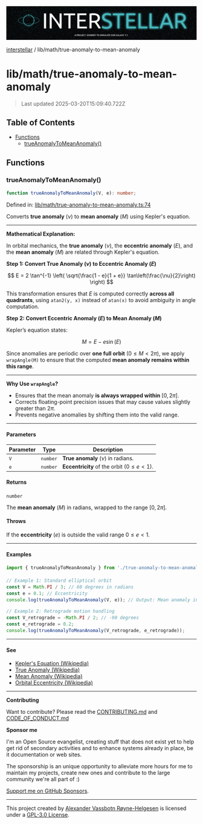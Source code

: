 <div><img alt="SPECCER logo" src="https://raw.githubusercontent.com/phun-ky/interstellar/main/public/interstellar-header.png" style="max-height:120px;"/></div>

[interstellar](../../README.md) / lib/math/true-anomaly-to-mean-anomaly

# lib/math/true-anomaly-to-mean-anomaly

> Last updated 2025-03-20T15:09:40.722Z

## Table of Contents

- [Functions](#functions)
  - [trueAnomalyToMeanAnomaly()](#trueanomalytomeananomaly)

## Functions

### trueAnomalyToMeanAnomaly()

```ts
function trueAnomalyToMeanAnomaly(V, e): number;
```

Defined in:
[lib/math/true-anomaly-to-mean-anomaly.ts:74](https://github.com/phun-ky/interstellar/blob/main/src/lib/math/true-anomaly-to-mean-anomaly.ts#L74)

Converts **true anomaly** ($\nu$) to **mean anomaly** ($M$) using Kepler's
equation.

---

**Mathematical Explanation:**

In orbital mechanics, the **true anomaly** ($\nu$), the **eccentric anomaly**
($E$), and the **mean anomaly** ($M$) are related through Kepler's equation.

**Step 1: Convert True Anomaly ($\nu$) to Eccentric Anomaly ($E$)**

$$
E = 2 \tan^{-1} \left( \sqrt{\frac{1 - e}{1 + e}} \tan\left(\frac{\nu}{2}\right) \right)
$$

This transformation ensures that $E$ is computed correctly **across all
quadrants**, using `atan2(y, x)` instead of `atan(x)` to avoid ambiguity in
angle computation.

**Step 2: Convert Eccentric Anomaly ($E$) to Mean Anomaly ($M$)**

Kepler’s equation states:

$$
M = E - e \sin(E)
$$

Since anomalies are periodic over **one full orbit** ($0 \leq M < 2\pi$), we
apply `wrapAngle(M)` to ensure that the computed **mean anomaly remains within
this range**.

---

**Why Use `wrapAngle`?**

- Ensures that the mean anomaly **is always wrapped within** $[0, 2\pi]$.
- Corrects floating-point precision issues that may cause values slightly
  greater than $2\pi$.
- Prevents negative anomalies by shifting them into the valid range.

---

#### Parameters

| Parameter | Type     | Description                                     |
| --------- | -------- | ----------------------------------------------- |
| `V`       | `number` | **True anomaly** ($\nu$) in radians.            |
| `e`       | `number` | **Eccentricity** of the orbit ($0 \leq e < 1$). |

#### Returns

`number`

The **mean anomaly** ($M$) in radians, wrapped to the range $[0, 2\pi]$.

#### Throws

If the **eccentricity** ($e$) is outside the valid range $0 \leq e < 1$.

---

#### Examples

```ts
import { trueAnomalyToMeanAnomaly } from './true-anomaly-to-mean-anomaly';

// Example 1: Standard elliptical orbit
const V = Math.PI / 3; // 60 degrees in radians
const e = 0.1; // Eccentricity
console.log(trueAnomalyToMeanAnomaly(V, e)); // Output: Mean anomaly in radians
```

```ts
// Example 2: Retrograde motion handling
const V_retrograde = -Math.PI / 2; // -90 degrees
const e_retrograde = 0.2;
console.log(trueAnomalyToMeanAnomaly(V_retrograde, e_retrograde));
```

---

#### See

- [Kepler's Equation (Wikipedia)](https://en.wikipedia.org/wiki/Kepler%27s_equation)
- [True Anomaly (Wikipedia)](https://en.wikipedia.org/wiki/True_anomaly)
- [Mean Anomaly (Wikipedia)](https://en.wikipedia.org/wiki/Mean_anomaly)
- [Orbital Eccentricity (Wikipedia)](https://en.wikipedia.org/wiki/Orbital_eccentricity)

---

**Contributing**

Want to contribute? Please read the
[CONTRIBUTING.md](https://github.com/phun-ky/interstellar/blob/main/CONTRIBUTING.md)
and
[CODE_OF_CONDUCT.md](https://github.com/phun-ky/interstellar/blob/main/CODE_OF_CONDUCT.md)

**Sponsor me**

I'm an Open Source evangelist, creating stuff that does not exist yet to help
get rid of secondary activities and to enhance systems already in place, be it
documentation or web sites.

The sponsorship is an unique opportunity to alleviate more hours for me to
maintain my projects, create new ones and contribute to the large community
we're all part of :)

[Support me on GitHub Sponsors](https://github.com/sponsors/phun-ky).

---

This project created by [Alexander Vassbotn Røyne-Helgesen](http://phun-ky.net)
is licensed under a
[GPL-3.0 License](https://choosealicense.com/licenses/gpl-3.0/).
